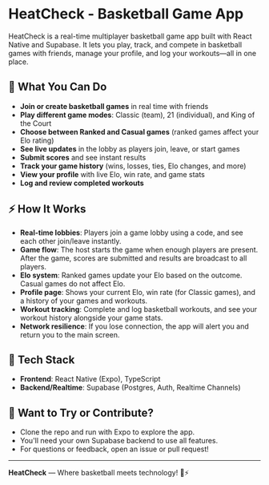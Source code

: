 # HeatCheck - Basketball Game App

HeatCheck is a real-time multiplayer basketball game app built with React Native and Supabase. It lets you play, track, and compete in basketball games with friends, manage your profile, and log your workouts—all in one place.

## 🏀 What You Can Do

- **Join or create basketball games** in real time with friends
- **Play different game modes**: Classic (team), 21 (individual), and King of the Court
- **Choose between Ranked and Casual games** (ranked games affect your Elo rating)
- **See live updates** in the lobby as players join, leave, or start games
- **Submit scores** and see instant results
- **Track your game history** (wins, losses, ties, Elo changes, and more)
- **View your profile** with live Elo, win rate, and game stats
- **Log and review completed workouts**

## ⚡ How It Works

- **Real-time lobbies**: Players join a game lobby using a code, and see each other join/leave instantly.
- **Game flow**: The host starts the game when enough players are present. After the game, scores are submitted and results are broadcast to all players.
- **Elo system**: Ranked games update your Elo based on the outcome. Casual games do not affect Elo.
- **Profile page**: Shows your current Elo, win rate (for Classic games), and a history of your games and workouts.
- **Workout tracking**: Complete and log basketball workouts, and see your workout history alongside your game stats.
- **Network resilience**: If you lose connection, the app will alert you and return you to the main screen.

## 🚀 Tech Stack
- **Frontend**: React Native (Expo), TypeScript
- **Backend/Realtime**: Supabase (Postgres, Auth, Realtime Channels)

## 👀 Want to Try or Contribute?
- Clone the repo and run with Expo to explore the app.
- You'll need your own Supabase backend to use all features.
- For questions or feedback, open an issue or pull request!

---

**HeatCheck** — Where basketball meets technology! 🏀⚡
